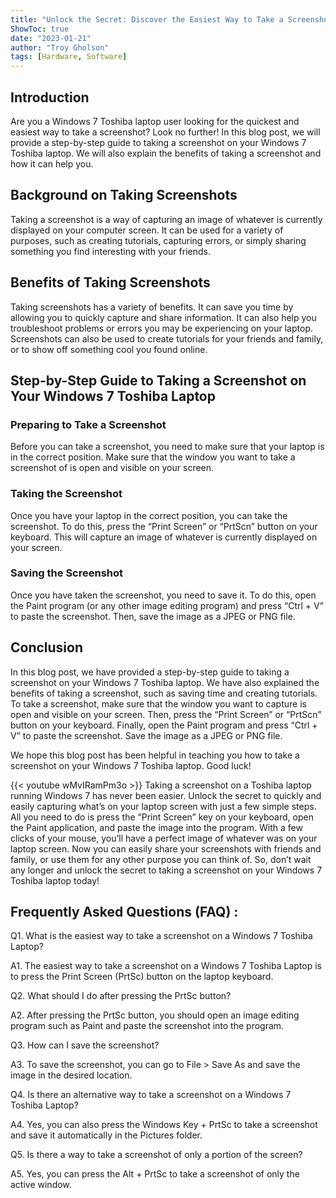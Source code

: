 ```yaml
---
title: "Unlock the Secret: Discover the Easiest Way to Take a Screenshot on Your Windows 7 Toshiba Laptop!"
ShowToc: true 
date: "2023-01-21"
author: "Troy Gholson" 
tags: [Hardware, Software]
---
```

## Introduction

Are you a Windows 7 Toshiba laptop user looking for the quickest and easiest way to take a screenshot? Look no further! In this blog post, we will provide a step-by-step guide to taking a screenshot on your Windows 7 Toshiba laptop. We will also explain the benefits of taking a screenshot and how it can help you. 

## Background on Taking Screenshots

Taking a screenshot is a way of capturing an image of whatever is currently displayed on your computer screen. It can be used for a variety of purposes, such as creating tutorials, capturing errors, or simply sharing something you find interesting with your friends. 

## Benefits of Taking Screenshots

Taking screenshots has a variety of benefits. It can save you time by allowing you to quickly capture and share information. It can also help you troubleshoot problems or errors you may be experiencing on your laptop. Screenshots can also be used to create tutorials for your friends and family, or to show off something cool you found online. 

## Step-by-Step Guide to Taking a Screenshot on Your Windows 7 Toshiba Laptop

### Preparing to Take a Screenshot

Before you can take a screenshot, you need to make sure that your laptop is in the correct position. Make sure that the window you want to take a screenshot of is open and visible on your screen. 

### Taking the Screenshot

Once you have your laptop in the correct position, you can take the screenshot. To do this, press the “Print Screen” or “PrtScn” button on your keyboard. This will capture an image of whatever is currently displayed on your screen. 

### Saving the Screenshot

Once you have taken the screenshot, you need to save it. To do this, open the Paint program (or any other image editing program) and press “Ctrl + V” to paste the screenshot. Then, save the image as a JPEG or PNG file. 

## Conclusion

In this blog post, we have provided a step-by-step guide to taking a screenshot on your Windows 7 Toshiba laptop. We have also explained the benefits of taking a screenshot, such as saving time and creating tutorials. To take a screenshot, make sure that the window you want to capture is open and visible on your screen. Then, press the “Print Screen” or “PrtScn” button on your keyboard. Finally, open the Paint program and press “Ctrl + V” to paste the screenshot. Save the image as a JPEG or PNG file. 

We hope this blog post has been helpful in teaching you how to take a screenshot on your Windows 7 Toshiba laptop. Good luck!

{{< youtube wMvIRamPm3o >}} 
Taking a screenshot on a Toshiba laptop running Windows 7 has never been easier. Unlock the secret to quickly and easily capturing what’s on your laptop screen with just a few simple steps. All you need to do is press the “Print Screen” key on your keyboard, open the Paint application, and paste the image into the program. With a few clicks of your mouse, you’ll have a perfect image of whatever was on your laptop screen. Now you can easily share your screenshots with friends and family, or use them for any other purpose you can think of. So, don’t wait any longer and unlock the secret to taking a screenshot on your Windows 7 Toshiba laptop today!

## Frequently Asked Questions (FAQ) :
Q1. What is the easiest way to take a screenshot on a Windows 7 Toshiba Laptop?

A1. The easiest way to take a screenshot on a Windows 7 Toshiba Laptop is to press the Print Screen (PrtSc) button on the laptop keyboard.

Q2. What should I do after pressing the PrtSc button?

A2. After pressing the PrtSc button, you should open an image editing program such as Paint and paste the screenshot into the program.

Q3. How can I save the screenshot?

A3. To save the screenshot, you can go to File > Save As and save the image in the desired location.

Q4. Is there an alternative way to take a screenshot on a Windows 7 Toshiba Laptop?

A4. Yes, you can also press the Windows Key + PrtSc to take a screenshot and save it automatically in the Pictures folder.

Q5. Is there a way to take a screenshot of only a portion of the screen?

A5. Yes, you can press the Alt + PrtSc to take a screenshot of only the active window.


